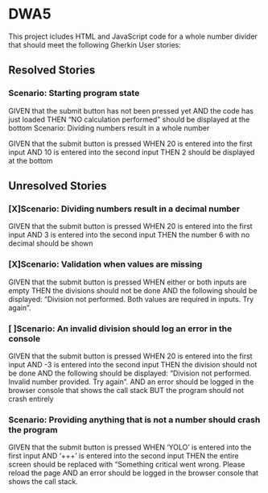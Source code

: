 # DWA5

This project icludes HTML and JavaScript code for a whole number divider that should meet the following Gherkin User stories:

## Resolved Stories
### Scenario: Starting program state

GIVEN that the submit button has not been pressed yet
AND the code has just loaded
THEN “NO calculation performed” should be displayed at the bottom
Scenario: Dividing numbers result in a whole number

GIVEN that the submit button is pressed
WHEN 20 is entered into the first input
AND 10 is entered into the second input
THEN 2 should be displayed at the bottom
 
## Unresolved Stories
### [X]Scenario: Dividing numbers result in a decimal number

GIVEN that the submit button is pressed
WHEN 20 is entered into the first input
AND 3 is entered into the second input
THEN the number 6 with no decimal should be shown
 

### [X]Scenario: Validation when values are missing

GIVEN that the submit button is pressed
WHEN either or both inputs are empty
THEN the divisions should not be done
AND the following should be displayed: “Division not performed. Both values are required in inputs. Try again”.
 

### [ ]Scenario: An invalid division should log an error in the console

GIVEN that the submit button is pressed
WHEN 20 is entered into the first input
AND -3 is entered into the second input
THEN the division should not be done
AND the following should be displayed: “Division not performed. Invalid number provided. Try again”.
AND an error should be logged in the browser console that shows the call stack
BUT the program should not crash entirely
 

### Scenario: Providing anything that is not a number should crash the program

GIVEN that the submit button is pressed
WHEN ‘YOLO’ is entered into the first input
AND ‘+++’ is entered into the second input
THEN the entire screen should be replaced with “Something critical went wrong. Please reload the page
AND an error should be logged in the browser console that shows the call stack.

